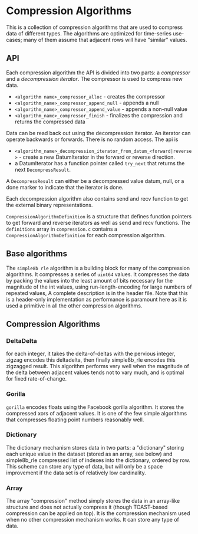 # Compression Algorithms

This is a collection of compression algorithms that are used to compress data of different types.
The algorithms are optimized for time-series use-cases; many of them assume that adjacent rows will have "similar" values.

## API

Each compression algorithm the API is divided into two parts: a _compressor_ and a _decompression iterator_. The compressor
is used to compress new data.

- `<algorithm name>_compressor_alloc` - creates the compressor
- `<algorithm_name>_compressor_append_null` - appends a null
- `<algorithm_name>_compressor_append_value` - appends a non-null value
- `<algorithm_name>_compressor_finish` - finalizes the compression and returns the compressed data

Data can be read back out using the decompression iterator. An iterator can operate backwards or forwards.
There is no random access. The api is

- `<algorithm_name>_decompression_iterator_from_datum_<forward|reverse>` - create a new DatumIterator in the forward or reverse direction.
- a DatumIterator has a function pointer called `try_next` that returns the next `DecompressResult`.

A `DecompressResult` can either be a decompressed value datum, null, or a done marker to indicate that the iterator is done.

Each decompression algorithm also contains send and recv function to get the external binary representations.

`CompressionAlgorithmDefinition` is a structure that defines function pointers to get forward and reverse iterators
as well as send and recv functions. The `definitions` array in  `compression.c` contains a `CompressionAlgorithmDefinition`
for each compression algorithm.

## Base algorithms

The `simple8b rle` algorithm is a building block for many of the compression algorithms.
It compresses a series of `uint64` values. It compresses the data by packing the values into the least
amount of bits necessary for the magnitude of the int values, using run-length-encoding for large numbers of repeated values,
A complete description is in the header file. Note that this is a header-only implementation as performance
is paramount here as it is used a primitive in all the other compression algorithms.

## Compression Algorithms

### DeltaDelta

for each integer, it takes the delta-of-deltas with the pervious integer,
zigzag encodes this deltadelta, then finally simple8b_rle encodes this
zigzagged result. This algorithm performs very well when the magnitude of the
delta between adjacent values tends not to vary much, and is optimal for
fixed rate-of-change.


### Gorilla

`gorilla` encodes floats using the Facebook gorilla algorithm. It stores the
compressed xors of adjacent values. It is one of the few simple algorithms
that compresses floating point numbers reasonably well.

### Dictionary

The dictionary mechanism stores data in two parts: a "dictionary" storing
each unique value in the dataset (stored as an array, see below) and
simple8b_rle compressed list of indexes into the dictionary, ordered by row.
This scheme can store any type of data, but will only be a space improvement
if the data set is of relatively low cardinality.

### Array

The array "compression" method simply stores the data in an array-like
structure and does not actually compress it (though TOAST-based compression
can be applied on top). It is the compression mechanism used when no other
compression mechanism works. It can store any type of data.
